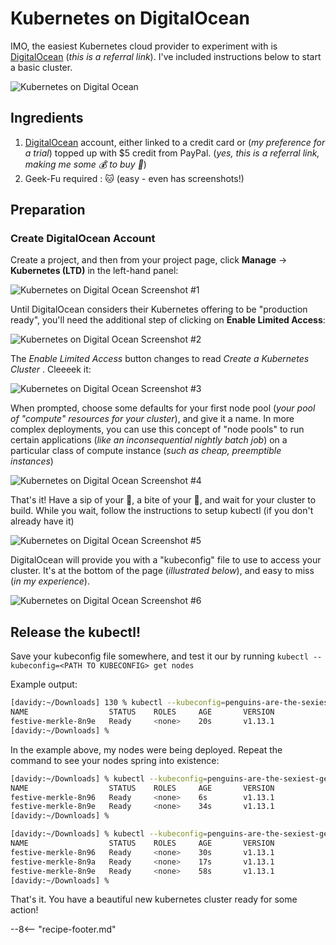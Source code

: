 # Kubernetes on DigitalOcean

IMO, the easiest Kubernetes cloud provider to experiment with is [DigitalOcean](https://m.do.co/c/e33b78ad621b) (_this is a referral link_). I've included instructions below to start a basic cluster.

![Kubernetes on Digital Ocean](/images/kubernetes-on-digitalocean.jpg)

## Ingredients

1. [DigitalOcean](https://www.digitalocean.com/?refcode=e33b78ad621b) account, either linked to a credit card or (_my preference for a trial_) topped up with $5 credit from PayPal. (_yes, this is a referral link, making me some 💰 to buy 🍷_)
2. Geek-Fu required : 🐱 (easy - even has screenshots!)

## Preparation

### Create DigitalOcean Account

Create a project, and then from your project page, click **Manage** -> **Kubernetes (LTD)** in the left-hand panel:

![Kubernetes on Digital Ocean Screenshot #1](/images/kubernetes-on-digitalocean-screenshot-1.png)

Until DigitalOcean considers their Kubernetes offering to be "production ready", you'll need the additional step of clicking on **Enable Limited Access**:

![Kubernetes on Digital Ocean Screenshot #2](/images/kubernetes-on-digitalocean-screenshot-2.png)

The _Enable Limited Access_ button changes to read _Create a Kubernetes Cluster_ . Cleeeek it:

![Kubernetes on Digital Ocean Screenshot #3](/images/kubernetes-on-digitalocean-screenshot-3.png)

When prompted, choose some defaults for your first node pool (_your pool of "compute" resources for your cluster_), and give it a name. In more complex deployments, you can use this concept of "node pools" to run certain applications (_like an inconsequential nightly batch job_) on a particular class of compute instance (_such as cheap, preemptible instances_)

![Kubernetes on Digital Ocean Screenshot #4](/images/kubernetes-on-digitalocean-screenshot-4.png)

That's it! Have a sip of your 🍷, a bite of your :cheese:, and wait for your cluster to build. While you wait, follow the instructions to setup kubectl (if you don't already have it)

![Kubernetes on Digital Ocean Screenshot #5](/images/kubernetes-on-digitalocean-screenshot-5.png)

DigitalOcean will provide you with a "kubeconfig" file to use to access your cluster. It's at the bottom of the page (_illustrated below_), and easy to miss (_in my experience_).

![Kubernetes on Digital Ocean Screenshot #6](/images/kubernetes-on-digitalocean-screenshot-6.png)

## Release the kubectl!

Save your kubeconfig file somewhere, and test it our by running ```kubectl --kubeconfig=<PATH TO KUBECONFIG> get nodes```

Example output:

```bash
[davidy:~/Downloads] 130 % kubectl --kubeconfig=penguins-are-the-sexiest-geeks-kubeconfig.yaml get nodes
NAME                  STATUS    ROLES     AGE       VERSION
festive-merkle-8n9e   Ready     <none>    20s       v1.13.1
[davidy:~/Downloads] %
```

In the example above, my nodes were being deployed. Repeat the command to see your nodes spring into existence:

```bash
[davidy:~/Downloads] % kubectl --kubeconfig=penguins-are-the-sexiest-geeks-kubeconfig.yaml get nodes
NAME                  STATUS    ROLES     AGE       VERSION
festive-merkle-8n96   Ready     <none>    6s        v1.13.1
festive-merkle-8n9e   Ready     <none>    34s       v1.13.1
[davidy:~/Downloads] %

[davidy:~/Downloads] % kubectl --kubeconfig=penguins-are-the-sexiest-geeks-kubeconfig.yaml get nodes
NAME                  STATUS    ROLES     AGE       VERSION
festive-merkle-8n96   Ready     <none>    30s       v1.13.1
festive-merkle-8n9a   Ready     <none>    17s       v1.13.1
festive-merkle-8n9e   Ready     <none>    58s       v1.13.1
[davidy:~/Downloads] %
```

That's it. You have a beautiful new kubernetes cluster ready for some action!


[^1]: Ok, yes, there's not much you can do with your cluster _yet_. But stay tuned, more Kubernetes fun to come!

--8<-- "recipe-footer.md"
